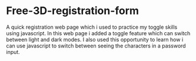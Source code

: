 # Free-3D-registration-form

A quick registration web page which i used to practice my toggle skills
using javascript. In this web page i added a toggle feature which can switch between light and dark modes.
I also used this opportunity to learn how i can use javascript to switch between seeing the characters in a password
input.
